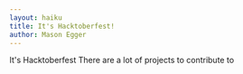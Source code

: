 ```yaml
---
layout: haiku
title: It's Hacktoberfest!
author: Mason Egger
---
```

It's Hacktoberfest
There are a lot of projects
to contribute to
